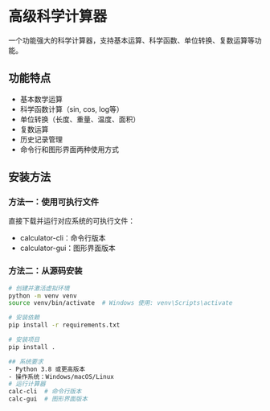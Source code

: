 # 高级科学计算器

一个功能强大的科学计算器，支持基本运算、科学函数、单位转换、复数运算等功能。

## 功能特点

- 基本数学运算
- 科学函数计算（sin, cos, log等）
- 单位转换（长度、重量、温度、面积）
- 复数运算
- 历史记录管理
- 命令行和图形界面两种使用方式

## 安装方法

### 方法一：使用可执行文件

直接下载并运行对应系统的可执行文件：
- calculator-cli：命令行版本
- calculator-gui：图形界面版本

### 方法二：从源码安装

```bash
# 创建并激活虚拟环境
python -m venv venv
source venv/bin/activate  # Windows 使用: venv\Scripts\activate

# 安装依赖
pip install -r requirements.txt

# 安装项目
pip install .

## 系统要求
- Python 3.8 或更高版本
- 操作系统：Windows/macOS/Linux
# 运行计算器
calc-cli  # 命令行版本
calc-gui  # 图形界面版本